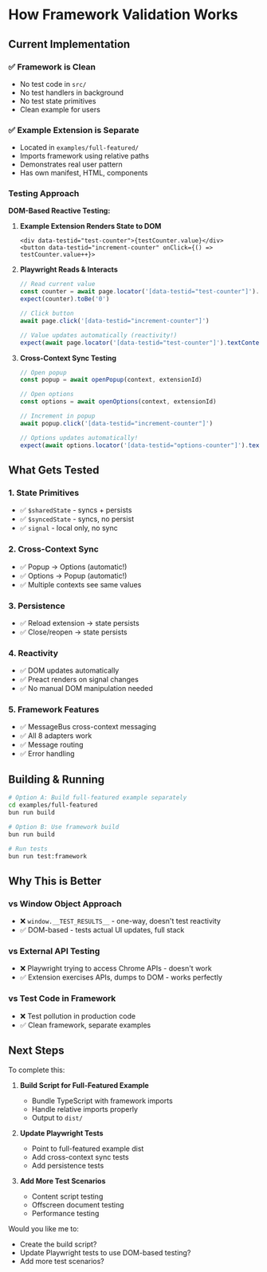 # How Framework Validation Works

## Current Implementation

### ✅ Framework is Clean
- No test code in `src/`
- No test handlers in background
- No test state primitives
- Clean example for users

### ✅ Example Extension is Separate
- Located in `examples/full-featured/`
- Imports framework using relative paths
- Demonstrates real user pattern
- Has own manifest, HTML, components

### Testing Approach

**DOM-Based Reactive Testing:**

1. **Example Extension Renders State to DOM**
   ```tsx
   <div data-testid="test-counter">{testCounter.value}</div>
   <button data-testid="increment-counter" onClick={() => testCounter.value++}>
   ```

2. **Playwright Reads & Interacts**
   ```typescript
   // Read current value
   const counter = await page.locator('[data-testid="test-counter"]').textContent()
   expect(counter).toBe('0')

   // Click button
   await page.click('[data-testid="increment-counter"]')

   // Value updates automatically (reactivity!)
   expect(await page.locator('[data-testid="test-counter"]').textContent()).toBe('1')
   ```

3. **Cross-Context Sync Testing**
   ```typescript
   // Open popup
   const popup = await openPopup(context, extensionId)

   // Open options
   const options = await openOptions(context, extensionId)

   // Increment in popup
   await popup.click('[data-testid="increment-counter"]')

   // Options updates automatically!
   expect(await options.locator('[data-testid="options-counter"]').textContent()).toBe('1')
   ```

## What Gets Tested

### 1. State Primitives
- ✅ `$sharedState` - syncs + persists
- ✅ `$syncedState` - syncs, no persist
- ✅ `signal` - local only, no sync

### 2. Cross-Context Sync
- ✅ Popup → Options (automatic!)
- ✅ Options → Popup (automatic!)
- ✅ Multiple contexts see same values

### 3. Persistence
- ✅ Reload extension → state persists
- ✅ Close/reopen → state persists

### 4. Reactivity
- ✅ DOM updates automatically
- ✅ Preact renders on signal changes
- ✅ No manual DOM manipulation needed

### 5. Framework Features
- ✅ MessageBus cross-context messaging
- ✅ All 8 adapters work
- ✅ Message routing
- ✅ Error handling

## Building & Running

```bash
# Option A: Build full-featured example separately
cd examples/full-featured
bun run build

# Option B: Use framework build
bun run build

# Run tests
bun run test:framework
```

## Why This is Better

### vs Window Object Approach
- ❌ `window.__TEST_RESULTS__` - one-way, doesn't test reactivity
- ✅ DOM-based - tests actual UI updates, full stack

### vs External API Testing
- ❌ Playwright trying to access Chrome APIs - doesn't work
- ✅ Extension exercises APIs, dumps to DOM - works perfectly

### vs Test Code in Framework
- ❌ Test pollution in production code
- ✅ Clean framework, separate examples

## Next Steps

To complete this:

1. **Build Script for Full-Featured Example**
   - Bundle TypeScript with framework imports
   - Handle relative imports properly
   - Output to `dist/`

2. **Update Playwright Tests**
   - Point to full-featured example dist
   - Add cross-context sync tests
   - Add persistence tests

3. **Add More Test Scenarios**
   - Content script testing
   - Offscreen document testing
   - Performance testing

Would you like me to:
- Create the build script?
- Update Playwright tests to use DOM-based testing?
- Add more test scenarios?
